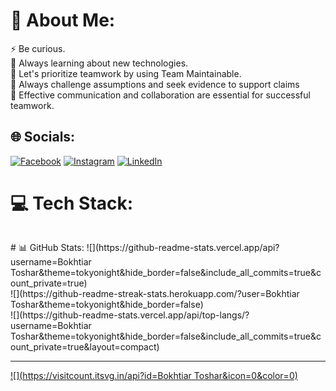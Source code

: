 
# 💫 About Me:
⚡ Be curious.<br>🌱 Always learning about new technologies.<br>💬 Let's prioritize teamwork by using Team Maintainable.<br>🤝 Always challenge assumptions and seek evidence to support claims<br>👯 Effective communication and collaboration are essential for successful teamwork.


## 🌐 Socials:
[![Facebook](https://img.shields.io/badge/Facebook-%231877F2.svg?logo=Facebook&logoColor=white)](https://facebook.com/https://www.facebook.com/bokhtiar172/) [![Instagram](https://img.shields.io/badge/Instagram-%23E4405F.svg?logo=Instagram&logoColor=white)](https://instagram.com/https://www.instagram.com/bokhtiar_tushar/) [![LinkedIn](https://img.shields.io/badge/LinkedIn-%230077B5.svg?logo=linkedin&logoColor=white)](https://linkedin.com/in/https://www.linkedin.com/in/bokhtiarswe/) 

# 💻 Tech Stack:
<p dir="auto"><a target="_blank" rel="noopener noreferrer nofollow" href="https://camo.githubusercontent.com/d4498cff3af4f13f629306c16f16938cbff8da73ba5a3d09257e67de6f584a09/68747470733a2f2f6769746875622d726561646d652d73746174732e76657263656c2e6170702f6170693f757365726e616d653d6e617a6d756c353370267468656d653d626c75652d677265656e26686964655f626f726465723d66616c736526696e636c7564655f616c6c5f636f6d6d6974733d66616c736526636f756e745f707269766174653d74727565"><img src="https://camo.githubusercontent.com/d4498cff3af4f13f629306c16f16938cbff8da73ba5a3d09257e67de6f584a09/68747470733a2f2f6769746875622d726561646d652d73746174732e76657263656c2e6170702f6170693f757365726e616d653d6e617a6d756c353370267468656d653d626c75652d677265656e26686964655f626f726465723d66616c736526696e636c7564655f616c6c5f636f6d6d6974733d66616c736526636f756e745f707269766174653d74727565" alt="" data-canonical-src="https://github-readme-stats.vercel.app/api?username=nazmul53p&amp;theme=blue-green&amp;hide_border=false&amp;include_all_commits=false&amp;count_private=true" style="max-width: 100%;"></a><br>
<a target="_blank" rel="noopener noreferrer nofollow" href="https://camo.githubusercontent.com/8e919a2b18f76e0565da4eb79cbcafe7c845240e453827df67c1ccebb3378355/68747470733a2f2f6769746875622d726561646d652d73747265616b2d73746174732e6865726f6b756170702e636f6d2f3f757365723d6e617a6d756c353370267468656d653d626c75652d677265656e26686964655f626f726465723d66616c7365"><img src="https://camo.githubusercontent.com/8e919a2b18f76e0565da4eb79cbcafe7c845240e453827df67c1ccebb3378355/68747470733a2f2f6769746875622d726561646d652d73747265616b2d73746174732e6865726f6b756170702e636f6d2f3f757365723d6e617a6d756c353370267468656d653d626c75652d677265656e26686964655f626f726465723d66616c7365" alt="" data-canonical-src="https://github-readme-streak-stats.herokuapp.com/?user=nazmul53p&amp;theme=blue-green&amp;hide_border=false" style="max-width: 100%;"></a><br>
<a target="_blank" rel="noopener noreferrer nofollow" href="https://camo.githubusercontent.com/8855025556860d8c57497881e8b0fdeb143acd9a4517389ad75f328eed5ab12c/68747470733a2f2f6769746875622d726561646d652d73746174732e76657263656c2e6170702f6170692f746f702d6c616e67732f3f757365726e616d653d6e617a6d756c353370267468656d653d626c75652d677265656e26686964655f626f726465723d66616c736526696e636c7564655f616c6c5f636f6d6d6974733d66616c736526636f756e745f707269766174653d74727565266c61796f75743d636f6d70616374"><img src="https://camo.githubusercontent.com/8855025556860d8c57497881e8b0fdeb143acd9a4517389ad75f328eed5ab12c/68747470733a2f2f6769746875622d726561646d652d73746174732e76657263656c2e6170702f6170692f746f702d6c616e67732f3f757365726e616d653d6e617a6d756c353370267468656d653d626c75652d677265656e26686964655f626f726465723d66616c736526696e636c7564655f616c6c5f636f6d6d6974733d66616c736526636f756e745f707269766174653d74727565266c61796f75743d636f6d70616374" alt="" data-canonical-src="https://github-readme-stats.vercel.app/api/top-langs/?username=nazmul53p&amp;theme=blue-green&amp;hide_border=false&amp;include_all_commits=false&amp;count_private=true&amp;layout=compact" style="max-width: 100%;"></a></p>
# 📊 GitHub Stats:
![](https://github-readme-stats.vercel.app/api?username=Bokhtiar Toshar&theme=tokyonight&hide_border=false&include_all_commits=true&count_private=true)<br/>
![](https://github-readme-streak-stats.herokuapp.com/?user=Bokhtiar Toshar&theme=tokyonight&hide_border=false)<br/>
![](https://github-readme-stats.vercel.app/api/top-langs/?username=Bokhtiar Toshar&theme=tokyonight&hide_border=false&include_all_commits=true&count_private=true&layout=compact)

---
[![](https://visitcount.itsvg.in/api?id=Bokhtiar Toshar&icon=0&color=0)](https://visitcount.itsvg.in)

<!-- Proudly created with GPRM ( https://gprm.itsvg.in ) -->

